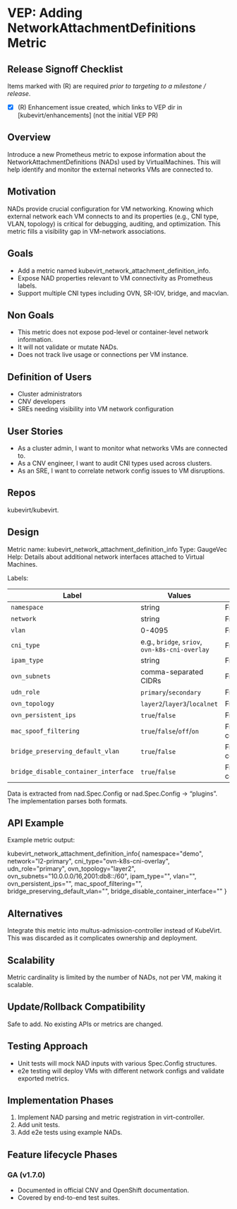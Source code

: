 # VEP: Adding NetworkAttachmentDefinitions Metric

## Release Signoff Checklist
Items marked with (R) are required *prior to targeting to a milestone / release*.

- [X] (R) Enhancement issue created, which links to VEP dir in [kubevirt/enhancements] (not the initial VEP PR)

## Overview

Introduce a new Prometheus metric to expose information about the NetworkAttachmentDefinitions (NADs) used by VirtualMachines.
This will help identify and monitor the external networks VMs are connected to.

## Motivation

NADs provide crucial configuration for VM networking. Knowing which external network each VM connects to and its properties
(e.g., CNI type, VLAN, topology) is critical for debugging, auditing, and optimization.
This metric fills a visibility gap in VM-network associations.

## Goals

- Add a metric named kubevirt_network_attachment_definition_info.
- Expose NAD properties relevant to VM connectivity as Prometheus labels.
- Support multiple CNI types including OVN, SR-IOV, bridge, and macvlan.

## Non Goals

- This metric does not expose pod-level or container-level network information.
- It will not validate or mutate NADs.
- Does not track live usage or connections per VM instance.

## Definition of Users
- Cluster administrators
- CNV developers
- SREs needing visibility into VM network configuration

## User Stories

- As a cluster admin, I want to monitor what networks VMs are connected to.
- As a CNV engineer, I want to audit CNI types used across clusters.
- As an SRE, I want to correlate network config issues to VM disruptions.

## Repos

kubevirt/kubevirt.

## Design

Metric name: kubevirt_network_attachment_definition_info
Type: GaugeVec
Help: Details about additional network interfaces attached to Virtual Machines.

Labels:

| Label                                | Values                                         | Notes                                 |
| ------------------------------------ |------------------------------------------------|---------------------------------------|
| `namespace`                          | string                                         | From vm.metadata.namespace            |
| `network`                            | string                                         | From nad.metadata.name                |
| `vlan`                               | 0-4095                                         | From nad.config.vlan                  |
| `cni_type`                           | e.g., `bridge`, `sriov`, `ovn-k8s-cni-overlay` | From config.type                      |
| `ipam_type`                          | string                                         | From config.ipam.type                 |
| `ovn_subnets`                        | comma-separated CIDRs                          | From config.subnets                   |
| `udn_role`                           | `primary`/`secondary`                          | From config.role                      |
| `ovn_topology`                       | `layer2`/`layer3`/`localnet`                   | From config.topology                  |
| `ovn_persistent_ips`                 | `true`/`false`                                 | From config.allowPersistentIPs        |
| `mac_spoof_filtering`                | `true`/`false`/`off`/`on`                      | From config.macspoofchk/spoofchk      |
| `bridge_preserving_default_vlan`     | `true`/`false`                                 | From config.preserveDefaultVlan       |
| `bridge_disable_container_interface` | `true`/`false`                                 | From config.disableContainerInterface |

Data is extracted from nad.Spec.Config or nad.Spec.Config -> “plugins”. The implementation parses both formats.

## API Example
Example metric output:

kubevirt_network_attachment_definition_info{
namespace="demo",
network="l2-primary",
cni_type="ovn-k8s-cni-overlay",
udn_role="primary",
ovn_topology="layer2",
ovn_subnets="10.0.0.0/16,2001:db8::/60",
ipam_type="<none>",
vlan="<none>",
ovn_persistent_ips="<none>",
mac_spoof_filtering="<none>",
bridge_preserving_default_vlan="<none>",
bridge_disable_container_interface="<none>"
}

## Alternatives

Integrate this metric into multus-admission-controller instead of KubeVirt. This was discarded as it complicates ownership and deployment.

## Scalability

Metric cardinality is limited by the number of NADs, not per VM, making it scalable.

## Update/Rollback Compatibility

Safe to add. No existing APIs or metrics are changed.

## Testing Approach

- Unit tests will mock NAD inputs with various Spec.Config structures.
- e2e testing will deploy VMs with different network configs and validate exported metrics.

## Implementation Phases

1. Implement NAD parsing and metric registration in virt-controller.
2. Add unit tests.
3. Add e2e tests using example NADs.


## Feature lifecycle Phases

### GA (v1.7.0)
- Documented in official CNV and OpenShift documentation.
- Covered by end-to-end test suites.


